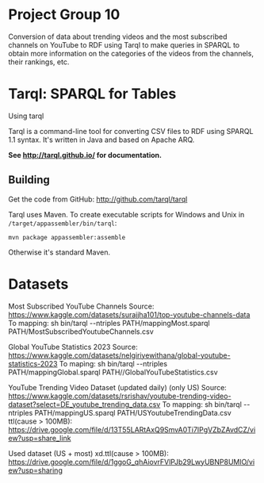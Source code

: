 # Project Group 10
Conversion of data about trending videos and the most subscribed channels on YouTube to RDF using Tarql to make queries in SPARQL to obtain more information on the categories of the videos from the channels, their rankings, etc.

# Tarql: SPARQL for Tables
Using tarql

Tarql is a command-line tool for converting CSV files to RDF using SPARQL 1.1 syntax. It's written in Java and based on Apache ARQ.

**See http://tarql.github.io/ for documentation.**

## Building

Get the code from GitHub: http://github.com/tarql/tarql

Tarql uses Maven. To create executable scripts for Windows and Unix in `/target/appassembler/bin/tarql`:

    mvn package appassembler:assemble

Otherwise it's standard Maven.

# Datasets
Most Subscribed YouTube Channels
Source: https://www.kaggle.com/datasets/surajjha101/top-youtube-channels-data
To mapping: sh bin/tarql --ntriples PATH/mappingMost.sparql PATH/MostSubscribedYoutubeChannels.csv

Global YouTube Statistics 2023
Source: https://www.kaggle.com/datasets/nelgiriyewithana/global-youtube-statistics-2023
To mapìng: sh bin/tarql --ntriples PATH/mappingGlobal.sparql PATH//GlobalYouTubeStatistics.csv

YouTube Trending Video Dataset (updated daily) (only US)
Source: https://www.kaggle.com/datasets/rsrishav/youtube-trending-video-dataset?select=DE_youtube_trending_data.csv
To mapping: sh bin/tarql --ntriples PATH/mappingUS.sparql PATH/USYoutubeTrendingData.csv
ttl(cause > 100MB): https://drive.google.com/file/d/13T55LARtAxQ9SmvA0Ti7IPgVZbZAvdCZ/view?usp=share_link

Used dataset (US + most)
xd.ttl(cause > 100MB): https://drive.google.com/file/d/1ggoG_qhAiovrFVlPJb29LwyUBNP8UMlO/view?usp=sharing
